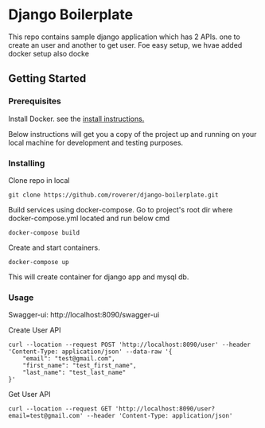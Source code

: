 # Django Boilerplate

This repo contains sample django application which has 2 APIs. one to create an user and another to get user.
Foe easy setup, we hvae added docker setup also docke

## Getting Started

### Prerequisites

Install Docker. see the [install instructions.](https://www.docker.com/get-started)

Below instructions will get you a copy of the project up and running on your local machine for development and testing purposes.

### Installing

Clone repo in local 

```
git clone https://github.com/roverer/django-boilerplate.git
```

Build services using docker-compose. Go to project's root dir where docker-compose.yml located and run below cmd

```
docker-compose build
```

Create and start containers.

```
docker-compose up
```

This will create container for django app and mysql db.

### Usage
Swagger-ui: http://localhost:8090/swagger-ui

Create User API
```
curl --location --request POST 'http://localhost:8090/user' --header 'Content-Type: application/json' --data-raw '{
    "email": "test@gmail.com",
    "first_name": "test_first_name",
    "last_name": "test_last_name"
}'
```
Get User API
```
curl --location --request GET 'http://localhost:8090/user?email=test@gmail.com' --header 'Content-Type: application/json' 
```
